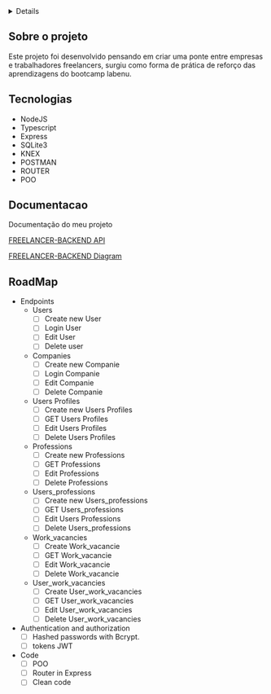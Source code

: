 <details>
  <ol>
    <li>
      <a href="#sobre-o-projeto">Sobre o projeto</a>
    </li>
     <li>
      <a href="#tecnologias">Tecnológias </a>
    </li>
    <li>
      <a href="#documentacao">Documentação</a>
    </li>
    <li>
      <a href="#roadmap">RoadMap</a>
    </li> 
  </ol>
</details>

## Sobre o projeto

Este projeto foi desenvolvido pensando em criar uma ponte entre empresas e trabalhadores freelancers, surgiu como forma de prática de reforço das aprendizagens do bootcamp labenu.


## Tecnologias


- NodeJS
- Typescript
- Express
- SQLite3
- KNEX
- POSTMAN
- ROUTER
- POO


## Documentacao

Documentação do meu projeto


[FREELANCER-BACKEND API](https://documenter.getpostman.com/view/24461101/2s93XsWkUa)

[FREELANCER-BACKEND Diagram](https://dbdocs.io/samvmvniz/FREELANCE-BACK-END?schema=public&view=relationships&table=users)


## RoadMap

- Endpoints
    - Users
        - [ ]  Create new User
        - [ ]  Login User
        - [ ]  Edit User
        - [ ]  Delete user
    - Companies
        - [ ]  Create new Companie
        - [ ]  Login Companie
        - [ ]  Edit Companie
        - [ ]  Delete Companie
     - Users Profiles
        - [ ]  Create new Users Profiles
        - [ ]  GET Users Profiles
        - [ ]  Edit Users Profiles
        - [ ]  Delete Users Profiles
     - Professions
        - [ ]  Create new Professions
        - [ ]  GET Professions
        - [ ]  Edit Professions
        - [ ]  Delete Professions
     - Users_professions
        - [ ]  Create new Users_professions
        - [ ]  GET Users_professions
        - [ ]  Edit Users Professions
        - [ ]  Delete Users_professions
     - Work_vacancies
        - [ ]  Create Work_vacancie
        - [ ]  GET Work_vacancie
        - [ ]  Edit Work_vacancie
        - [ ]  Delete Work_vacancie
     - User_work_vacancies
        - [ ]  Create User_work_vacancies
        - [ ]  GET User_work_vacancies
        - [ ]  Edit User_work_vacancies
        - [ ]  Delete User_work_vacancies
       
- Authentication and authorization
    - [ ]  Hashed passwords with Bcrypt.
    - [ ]  tokens JWT
 - Code
    - [ ]  POO
    - [ ]  Router in Express
    - [ ]  Clean code
